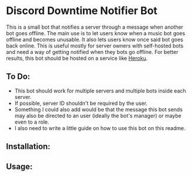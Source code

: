 # Discord Downtime Notifier Bot
This is a small bot that notifies a server through a message when another bot goes offline. The main use is to let users know when a music bot goes offline and becomes unusable. It also lets users know once said bot goes back online. This is useful mostly for server owners with self-hosted bots and need a way of getting notified when they bots go offline. For better results, this bot should be hosted on a service like [Heroku](https://www.heroku.com/).

## To Do:
* This bot should work for multiple servers and multiple bots inside each server.
* If possible, server ID shouldn't be required by the user.
* Something I could also add would be that the message this bot sends may also be directed to an user (ideally the bot's manager) or maybe even to a role.
* I also need to write a little guide on how to use this bot on this readme.

## Installation:

## Usage:


